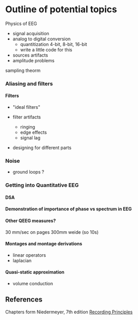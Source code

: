 # Outline of potential topics

Physics of EEG
- signal acquisition
- analog to digital conversion
    - quantitization 4-bit, 8-bit, 16-bit 
    - write a little code for this
- sources artifacts
- amplitude problems

sampling theorm 

### Aliasing and filters 

#### Filters
- "ideal filters"
- filter artifacts 
  - ringing
  - edge effects
  - signal lag 

- designing for different parts

### Noise

- ground loops ?

### Getting into Quantitative EEG
#### DSA 
#### Demonstration of importance of phase vs spectrum in EEG
#### Other QEEG measures?

30 mm/sec on pages 300mm weide (so 10s)

#### Montages and montage derivations
- linear operators
- laplacian

#### Quasi-static approximation
- volume conduction




## References

Chapters form Niedermeyer, 7th edition
[Recording Principles](https://oxfordmedicine-com.laneproxy.stanford.edu/view/10.1093/med/9780190228484.001.0001/med-9780190228484-chapter-5)